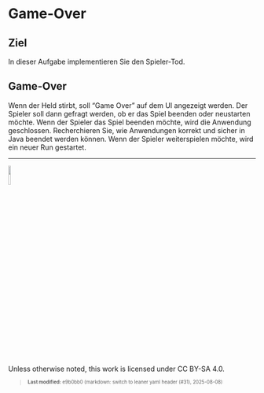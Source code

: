 # Game-Over

## Ziel

In dieser Aufgabe implementieren Sie den Spieler-Tod.

## Game-Over

Wenn der Held stirbt, soll “Game Over” auf dem UI angezeigt werden. Der
Spieler soll dann gefragt werden, ob er das Spiel beenden oder
neustarten möchte. Wenn der Spieler das Spiel beenden möchte, wird die
Anwendung geschlossen. Recherchieren Sie, wie Anwendungen korrekt und
sicher in Java beendet werden können. Wenn der Spieler weiterspielen
möchte, wird ein neuer Run gestartet.

------------------------------------------------------------------------

<img src="https://licensebuttons.net/l/by-sa/4.0/88x31.png" width="10%">

Unless otherwise noted, this work is licensed under CC BY-SA 4.0.

<blockquote><p><sup><sub><strong>Last modified:</strong> e9b0bb0 (markdown: switch to leaner yaml header (#31), 2025-08-08)<br></sub></sup></p></blockquote>
